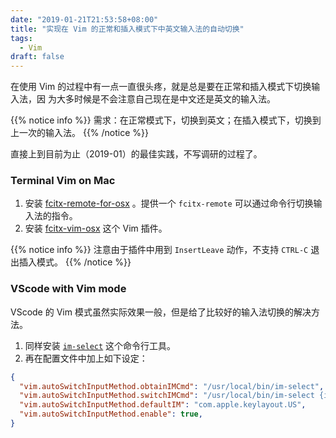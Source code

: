 ```yaml
---
date: "2019-01-21T21:53:58+08:00"
title: "实现在 Vim 的正常和插入模式下中英文输入法的自动切换"
tags:
  - Vim
draft: false
---
```


在使用 Vim 的过程中有一点一直很头疼，就是总是要在正常和插入模式下切换输入法，因
为大多时候是不会注意自己现在是中文还是英文的输入法。

{{% notice info %}}
需求：在正常模式下，切换到英文；在插入模式下，切换到上一次的输入法。
{{% /notice %}}

直接上到目前为止（2019-01）的最佳实践，不写调研的过程了。

### Terminal Vim on Mac

1. 安装
   [fcitx-remote-for-osx](https://github.com/CodeFalling/fcitx-remote-for-osx)
   。提供一个 `fcitx-remote` 可以通过命令行切换输入法的指令。
2. 安装 [fcitx-vim-osx](https://github.com/CodeFalling/fcitx-vim-osx) 这个 Vim 插件。

{{% notice info %}}
注意由于插件中用到 `InsertLeave` 动作，不支持 `CTRL-C` 退出插入模式。
{{% /notice %}}

### VScode with Vim mode

VScode 的 Vim 模式虽然实际效果一般，但是给了比较好的输入法切换的解决方法。

1. 同样安装 [`im-select`](https://github.com/daipeihust/im-select) 这个命令行工具。
2. 再在配置文件中加上如下设定：

```json
{
  "vim.autoSwitchInputMethod.obtainIMCmd": "/usr/local/bin/im-select",
  "vim.autoSwitchInputMethod.switchIMCmd": "/usr/local/bin/im-select {im}",
  "vim.autoSwitchInputMethod.defaultIM": "com.apple.keylayout.US",
  "vim.autoSwitchInputMethod.enable": true,
}
```
